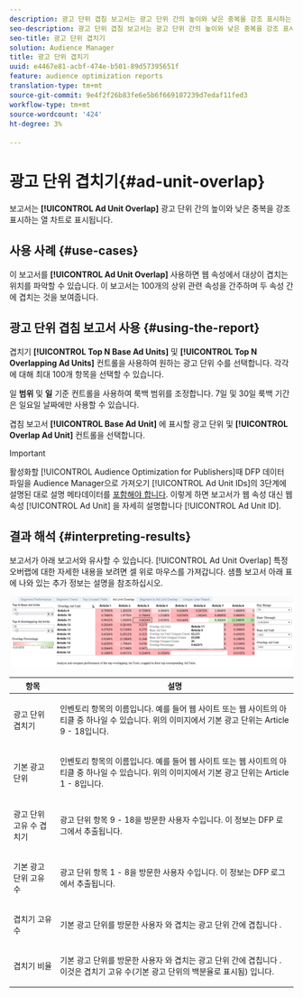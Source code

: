```yaml
---
description: 광고 단위 겹침 보고서는 광고 단위 간의 높이와 낮은 중복을 강조 표시하는 열 차트로 표시됩니다.
seo-description: 광고 단위 겹침 보고서는 광고 단위 간의 높이와 낮은 중복을 강조 표시하는 열 차트로 표시됩니다.
seo-title: 광고 단위 겹치기
solution: Audience Manager
title: 광고 단위 겹치기
uuid: e4467e81-acbf-474e-b501-89d57395651f
feature: audience optimization reports
translation-type: tm+mt
source-git-commit: 9e4f2f26b83fe6e5b6f669107239d7edaf11fed3
workflow-type: tm+mt
source-wordcount: '424'
ht-degree: 3%

---
```



# 광고 단위 겹치기{#ad-unit-overlap}

보고서는 **[!UICONTROL Ad Unit Overlap]** 광고 단위 간의 높이와 낮은 중복을 강조 표시하는 열 차트로 표시됩니다.

## 사용 사례 {#use-cases}

이 보고서를 **[!UICONTROL Ad Unit Overlap]** 사용하면 웹 속성에서 대상이 겹치는 위치를 파악할 수 있습니다. 이 보고서는 100개의 상위 관련 속성을 간주하며 두 속성 간에 겹치는 것을 보여줍니다.

## 광고 단위 겹침 보고서 사용 {#using-the-report}

겹치기 **[!UICONTROL Top N Base Ad Units]** 및 **[!UICONTROL Top N Overlapping Ad Units]** 컨트롤을 사용하여 원하는 광고 단위 수를 선택합니다. 각각에 대해 최대 100개 항목을 선택할 수 있습니다.

일 **범위** 및 **일** 기준 컨트롤을 사용하여 룩백 범위를 조정합니다. 7일 및 30일 룩백 기간은 일요일 날짜에만 사용할 수 있습니다.

겹침 보고서 **[!UICONTROL Base Ad Unit]** 에 표시할 광고 단위 및 **[!UICONTROL Overlap Ad Unit]** 컨트롤을 선택합니다.

>[!IMPORTANT]
>
>활성화할 [!UICONTROL Audience Optimization for Publishers]때 DFP 데이터 파일을 Audience Manager으로 가져오기 [!UICONTROL Ad Unit IDs]의 3단계에 설명된 대로 설명 메타데이터를 [포함해야 합니다](../../../reporting/audience-optimization-reports/aor-publishers/import-dfp.md). 이렇게 하면 보고서가 웹 속성 대신 웹 속성 [!UICONTROL Ad Unit] 을 자세히 설명합니다 [!UICONTROL Ad Unit ID].

## 결과 해석 {#interpreting-results}

보고서가 아래 보고서와 유사할 수 있습니다. [!UICONTROL Ad Unit Overlap] 특정 오버랩에 대한 자세한 내용을 보려면 셀 위로 마우스를 가져갑니다. 샘플 보고서 아래 표에 나와 있는 추가 정보는 설명을 참조하십시오.

![](assets/publisher_ad_unit_overlap.png)

<table id="table_22340F45B1B94D3796174CB30A60E212"> 
 <thead> 
  <tr> 
   <th colname="col1" class="entry"> 항목 </th> 
   <th colname="col2" class="entry"> 설명 </th> 
  </tr>
 </thead>
 <tbody> 
  <tr> 
   <td colname="col1"> <p><span class="wintitle"> 광고 단위 겹치기</span> </p> </td> 
   <td colname="col2"> <p>인벤토리 항목의 이름입니다. 예를 들어 웹 사이트 또는 웹 사이트의 아티클 중 하나일 수 있습니다. 위의 이미지에서 기본 광고 단위는 Article 9 - 18입니다. </p> </td> 
  </tr> 
  <tr> 
   <td colname="col1"> <p><span class="wintitle"> 기본 광고 단위</span> </p> </td> 
   <td colname="col2"> <p>인벤토리 항목의 이름입니다. 예를 들어 웹 사이트 또는 웹 사이트의 아티클 중 하나일 수 있습니다. 위의 이미지에서 기본 광고 단위는 Article 1 - 8입니다. </p> </td> 
  </tr> 
  <tr> 
   <td colname="col1"> <p><span class="wintitle"> 광고 단위 고유 수 겹치기</span> </p> </td> 
   <td colname="col2"> <p>광고 단위 항목 9 - 18을 방문한 사용자 수입니다. 이 정보는 DFP 로그에서 추출됩니다. </p> </td> 
  </tr> 
  <tr> 
   <td colname="col1"> <p><span class="wintitle"> 기본 광고 단위 고유 수</span> </p> </td> 
   <td colname="col2"> <p>광고 단위 항목 1 - 8을 방문한 사용자 수입니다. 이 정보는 DFP 로그에서 추출됩니다. </p> </td> 
  </tr> 
  <tr> 
   <td colname="col1"> <p><span class="wintitle"> 겹치기 고유 수</span> </p> </td> 
   <td colname="col2"> <p>기본 광고 단위를 방문한 사용자 <span class="wintitle"> 와 겹치는 광고 단위</span> 간에 겹칩니다 <span class="wintitle"></span>. </p> </td> 
  </tr> 
  <tr> 
   <td colname="col1"> <p><span class="wintitle"> 겹치기 비율</span> </p> </td> 
   <td colname="col2"> <p>기본 광고 단위를 방문한 사용자 <span class="wintitle"> 와 겹치는 광고 단위</span> 간에 겹칩니다 <span class="wintitle"></span>. 이것은 <span class="wintitle"> 겹치기 고유 수</span>(기본 광고 단위의 백분율로 표시됨) <span class="wintitle"> 입니다</span>. </p> </td> 
  </tr> 
 </tbody> 
</table>
